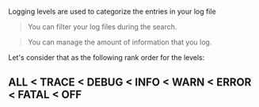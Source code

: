 Logging levels are used to categorize the entries in your log file

> You can filter your log files during the search.

> You can manage the amount of information that you log.

Let's consider that as the following rank order for the levels:

## ALL < TRACE < DEBUG < INFO < WARN < ERROR < FATAL < OFF  

